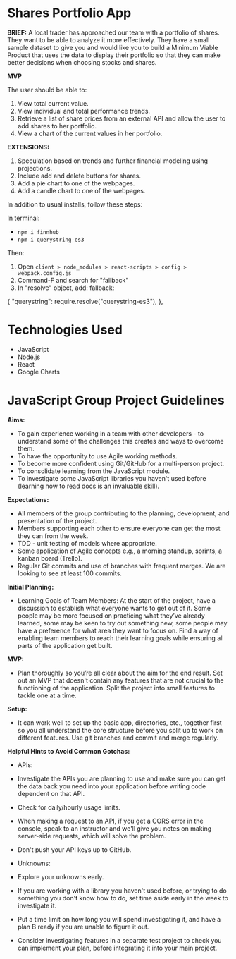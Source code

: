 # Shares Portfolio App

**BRIEF:**
A local trader has approached our team with a portfolio of shares. They want to be able to analyze it more effectively. They have a small sample dataset to give you and would like you to build a Minimum Viable Product that uses the data to display their portfolio so that they can make better decisions when choosing stocks and shares.

**MVP**

The user should be able to:

1. View total current value.
2. View individual and total performance trends.
3. Retrieve a list of share prices from an external API and allow the user to add shares to her portfolio.
4. View a chart of the current values in her portfolio.

**EXTENSIONS:**

1. Speculation based on trends and further financial modeling using projections.
2. Include add and delete buttons for shares.
3. Add a pie chart to one of the webpages.
4. Add a candle chart to one of the webpages.

In addition to usual installs, follow these steps:

In terminal:
- `npm i finnhub`
- `npm i querystring-es3`

Then:

1. Open `client > node_modules > react-scripts > config > webpack.config.js`
2. Command-F and search for "fallback"
3. In "resolve" object, add: fallback:

{
"querystring": require.resolve("querystring-es3"),
},


# Technologies Used

- JavaScript
- Node.js
- React
- Google Charts

# JavaScript Group Project Guidelines

**Aims:**
- To gain experience working in a team with other developers - to understand some of the challenges this creates and ways to overcome them.
- To have the opportunity to use Agile working methods.
- To become more confident using Git/GitHub for a multi-person project.
- To consolidate learning from the JavaScript module.
- To investigate some JavaScript libraries you haven't used before (learning how to read docs is an invaluable skill).

**Expectations:**
- All members of the group contributing to the planning, development, and presentation of the project.
- Members supporting each other to ensure everyone can get the most they can from the week.
- TDD - unit testing of models where appropriate.
- Some application of Agile concepts e.g., a morning standup, sprints, a kanban board (Trello).
- Regular Git commits and use of branches with frequent merges. We are looking to see at least 100 commits.

**Initial Planning:**
- Learning Goals of Team Members:
At the start of the project, have a discussion to establish what everyone wants to get out of it. Some people may be more focused on practicing what they’ve already learned, some may be keen to try out something new, some people may have a preference for what area they want to focus on. Find a way of enabling team members to reach their learning goals while ensuring all parts of the application get built.

**MVP:**
- Plan thoroughly so you’re all clear about the aim for the end result. Set out an MVP that doesn't contain any features that are not crucial to the functioning of the application. Split the project into small features to tackle one at a time.

**Setup:**
- It can work well to set up the basic app, directories, etc., together first so you all understand the core structure before you split up to work on different features. Use git branches and commit and merge regularly.

**Helpful Hints to Avoid Common Gotchas:**

- APIs:
- Investigate the APIs you are planning to use and make sure you can get the data back you need into your application before writing code dependent on that API.
- Check for daily/hourly usage limits.
- When making a request to an API, if you get a CORS error in the console, speak to an instructor and we'll give you notes on making server-side requests, which will solve the problem.
- Don't push your API keys up to GitHub.

- Unknowns:
- Explore your unknowns early.
- If you are working with a library you haven't used before, or trying to do something you don't know how to do, set time aside early in the week to investigate it.
- Put a time limit on how long you will spend investigating it, and have a plan B ready if you are unable to figure it out.
- Consider investigating features in a separate test project to check you can implement your plan, before integrating it into your main project.

